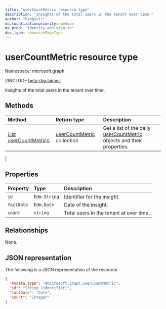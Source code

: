 ```yaml
---
title: "userCountMetric resource type"
description: "Insights of the total users in the tenant over time."
author: "kingjuli"
ms.localizationpriority: medium
ms.prod: "identity-and-sign-in"
doc_type: resourcePageType
---
```


# userCountMetric resource type

Namespace: microsoft.graph

[!INCLUDE [beta-disclaimer](../../includes/beta-disclaimer.md)]

Insights of the total users in the tenant over time.

## Methods
|Method|Return type|Description|
|:---|:---|:---|
|[List userCountMetrics](../api/dailyuserinsightmetricsroot-list-usercount.md)| [userCountMetric](../resources/usercountmetric.md) collection|Get a list of the daily [userCountMetric](../resources/usercountmetric.md) objects and their properties.|
|

## Properties
|Property|Type|Description|
|:---|:---|:---|
| `id`       | `Edm.String` | Identifier for the insight.             | Yes | Yes      | Yes      |
| `factDate` | `Edm.Date`   | Date of the insight.                    | No  | Yes      | Yes      |
| `count`    | `string`     | Total users in the tenant at over time. | No  | Yes      | Yes      |
## Relationships
None.

## JSON representation
The following is a JSON representation of the resource.
<!-- {
  "blockType": "resource",
  "keyProperty": "id",
  "@odata.type": "microsoft.graph.userCountMetric",
  "openType": false
}
-->
``` json
{
  "@odata.type": "#microsoft.graph.userCountMetric",
  "id": "String (identifier)",
  "factDate": "Date",
  "count": "Integer"
}
```

